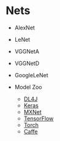 # Nets


* AlexNet
* LeNet
* VGGNetA
* VGGNetD
* GoogleLeNet

* Model Zoo
  * [DL4J](https://deeplearning4j.org/model-zoo)
  * [Keras](https://keras.io/applications/)
  * [MXNet](https://github.com/dmlc/mxnet-model-gallery)
  * [TensorFlow](https://github.com/tensorflow/models)
  * [Torch](https://github.com/torch/torch7/wiki/ModelZoo)
  * [Caffe](https://github.com/BVLC/caffe/wiki/Model-Zoo)
